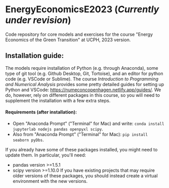 # EnergyEconomicsE2023 (*Currently under revision*)
Code repository for core models and exercises for the course "Energy Economics of the Green Transition" at UCPH, 2023 version.

## Installation guide:
The models require installation of Python (e.g. through Anaconda), some type of git tool (e.g. Github Desktop, Git, Tortoise), and an editor for python code (e.g. VSCode or Sublime). The course *Introduction to Programming and Numerical Analysis* provides some pretty detailed guides for setting up Python and VSCode: https://numeconcopenhagen.netlify.app/guides/. We do, however, rely on different packages in this course, so you will need to supplement the installation with a few extra steps.

#### Requirements (after installation):
* Open "Anaconda Prompt" ("Terminal" for Mac) and write: ```conda install jupyterlab nodejs pandas openpyxl scipy```.
* Also from "Anaconda Prompt" ("Terminal" for Mac): ```pip install seaborn pyDbs```.

If you already have some of these packages installed, you might need to update them. In particular, you'll need:
 * pandas version >=1.5.1 
 * scipy version >=1.10.0
If you have existing projects that may require older versions of these packages, you should instead create a virtual environment with the new versions. 
